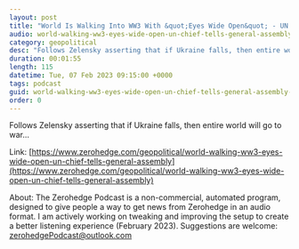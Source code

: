 ```yaml
---
layout: post
title: "World Is Walking Into WW3 With &quot;Eyes Wide Open&quot; - UN Chief Tells General Assembly"
audio: world-walking-ww3-eyes-wide-open-un-chief-tells-general-assembly-0
category: geopolitical
desc: "Follows Zelensky asserting that if Ukraine falls, then entire world will go to war..."
duration: 00:01:55
length: 115
datetime: Tue, 07 Feb 2023 09:15:00 +0000
tags: podcast
guid: world-walking-ww3-eyes-wide-open-un-chief-tells-general-assembly-0
order: 0
---
```

Follows Zelensky asserting that if Ukraine falls, then entire world will go to war...

Link: [https://www.zerohedge.com/geopolitical/world-walking-ww3-eyes-wide-open-un-chief-tells-general-assembly](https://www.zerohedge.com/geopolitical/world-walking-ww3-eyes-wide-open-un-chief-tells-general-assembly)

About: The Zerohedge Podcast is a non-commercial, automated program, designed to give people a way to get news from Zerohedge in an audio format.  I am actively working on tweaking and improving the setup to create a better listening experience (February 2023).  Suggestions are welcome: [zerohedgePodcast@outlook.com](mailto:zerohedgePodcast@outlook.com)